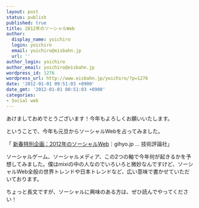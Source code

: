 ```yaml
---
layout: post
status: publish
published: true
title: 2012年のソーシャルWeb
author:
  display_name: yoichiro
  login: yoichiro
  email: yoichiro@eisbahn.jp
  url: ''
author_login: yoichiro
author_email: yoichiro@eisbahn.jp
wordpress_id: 1276
wordpress_url: http://www.eisbahn.jp/yoichiro/?p=1276
date: '2012-01-01 09:51:03 +0900'
date_gmt: '2012-01-01 00:51:03 +0900'
categories:
- Social web
---
```


あけましておめでとうございます！今年もよろしくお願いいたします。

ということで、今年も元旦からソーシャルWebを占ってみました。

「
[新春特別企画：2012年のソーシャルWeb](http://goo.gl/PIZCP)｜gihyo.jp … 技術評論社」

ソーシャルゲーム、ソーシャルメディア、この2つの軸で今年何が起きるかを予想してみました。僕はmixiの中の人なのでいろいろと微妙なんですけど、ソーシャルWeb全般の世界トレンドや日本トレンドなど、広い意味で書かせていただいております。

ちょっと長文ですが、ソーシャルに興味のある方は、ぜひ読んでやってください！
